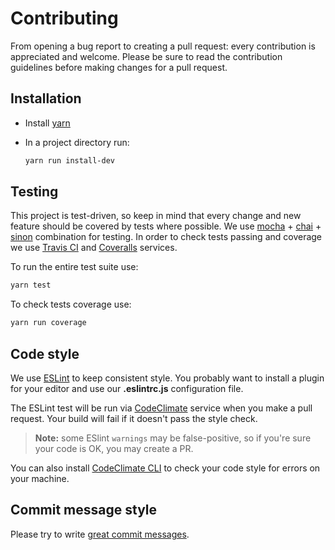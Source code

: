 # Contributing

From opening a bug report to creating a pull request: every contribution is
appreciated and welcome. Please be sure to read the contribution guidelines
before making changes for a pull request.

## Installation

* Install [yarn](https://yarnpkg.com/en/docs/install)

* In a project directory run:

    ```sh
    yarn run install-dev
    ```

## Testing

This project is test-driven, so keep in mind that every change and new feature
should be covered by tests where possible. We use [mocha](https://mochajs.org/)
\+ [chai](http://chaijs.com/)
\+ [sinon](http://sinonjs.org/) combination for testing. In order to check tests
passing and coverage we use
[Travis CI](https://travis-ci.org/GProst/webpack-clean-obsolete-chunks)
and
[Coveralls](https://coveralls.io/github/GProst/webpack-clean-obsolete-chunks?branch=master)
services.

To run the entire test suite use:

```sh
yarn test
```

To check tests coverage use:

```sh
yarn run coverage
```

## Code style

We use [ESLint](http://eslint.org/) to keep consistent style. You probably want
to install a plugin for your editor and use our **.eslintrc.js** configuration
file.

The ESLint test will be run via
[CodeClimate](https://codeclimate.com/github/GProst/webpack-clean-obsolete-chunks)
service when you make a pull request. Your build will fail if it doesn't pass
the style check.

>**Note:** some ESlint `warnings` may be false-positive, so if you're sure your
code is OK, you may create a PR.

You can also install
[CodeClimate CLI](https://github.com/codeclimate/codeclimate)
to check your code style for errors on your machine.

## Commit message style

Please try to write [great commit messages](https://chris.beams.io/posts/git-commit/).